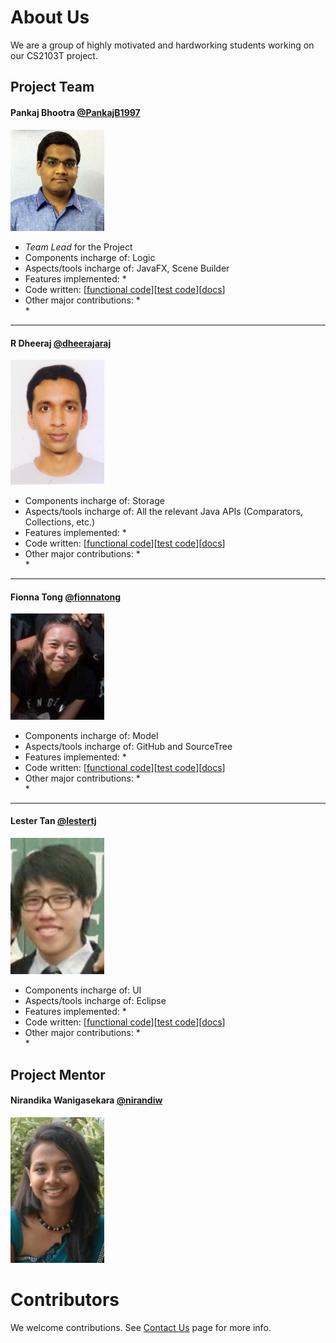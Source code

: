 # About Us

We are a group of highly motivated and hardworking students working on our CS2103T project.

## Project Team

#### Pankaj Bhootra [@PankajB1997](https://github.com/PankajB1997)

<img src="images/PankajBhootra.JPG" width="150">

* *Team Lead* for the Project
* Components incharge of: Logic
* Aspects/tools incharge of: JavaFX, Scene Builder 
* Features implemented:
  *  
* Code written: [[functional code](https://github.com/CS2103AUG2016-T11-C1/main/blob/master/collated/main/A0144919W.md)][[test code](https://github.com/CS2103AUG2016-T11-C1/main/blob/master/collated/test/A0144919W.md)][[docs](https://github.com/CS2103AUG2016-T11-C1/main/blob/master/collated/docs/A0144919W.md)]
* Other major contributions:
  *  
  *  

-----

#### R Dheeraj [@dheerajaraj](https://github.com/dheerajaraj)

<img src="images/RDheeraj.jpg" width="150">

* Components incharge of: Storage
* Aspects/tools incharge of: All the relevant Java APIs (Comparators, Collections, etc.)
* Features implemented:
  *  
* Code written: [[functional code](https://github.com/CS2103AUG2016-T11-C1/main/blob/master/collated/main/A0144919W.md)][[test code](https://github.com/CS2103AUG2016-T11-C1/main/blob/master/collated/test/A0144919W.md)][[docs](https://github.com/CS2103AUG2016-T11-C1/main/blob/master/collated/docs/A0144919W.md)]
* Other major contributions:
  *  
  *  

-----

#### Fionna Tong [@fionnatong](https://github.com/fionnatong)

<img src="images/FionnaTong.jpeg" width="150">

* Components incharge of: Model
* Aspects/tools incharge of: GitHub and SourceTree
* Features implemented:
  *  
* Code written: [[functional code](https://github.com/CS2103AUG2016-T11-C1/main/blob/master/collated/main/A0144919W.md)][[test code](https://github.com/CS2103AUG2016-T11-C1/main/blob/master/collated/test/A0144919W.md)][[docs](https://github.com/CS2103AUG2016-T11-C1/main/blob/master/collated/docs/A0144919W.md)]
* Other major contributions:
  *  
  *  

-----

#### Lester Tan [@lestertj](https://github.com/lestertj)

<img src="images/LesterTan.jpg" width="150">

* Components incharge of: UI
* Aspects/tools incharge of: Eclipse
* Features implemented:
  *  
* Code written: [[functional code](https://github.com/CS2103AUG2016-T11-C1/main/blob/master/collated/main/A0144919W.md)][[test code](https://github.com/CS2103AUG2016-T11-C1/main/blob/master/collated/test/A0144919W.md)][[docs](https://github.com/CS2103AUG2016-T11-C1/main/blob/master/collated/docs/A0144919W.md)]
* Other major contributions:
  *  
  *  

## Project Mentor
 
#### Nirandika Wanigasekara [@nirandiw](https://github.com/nirandiw)

<img src="images/ProjectMentor.JPG" width="150">


# Contributors

We welcome contributions. See [Contact Us](ContactUs.md) page for more info.

